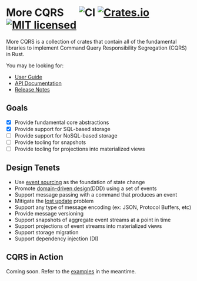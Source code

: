 # More CQRS &emsp; ![CI][ci-badge] [![Crates.io][crates-badge]][crates-url] [![MIT licensed][mit-badge]][mit-url] 

[crates-badge]: https://img.shields.io/crates/v/more-cqrs.svg
[crates-url]: https://crates.io/crates/more-cqrs
[mit-badge]: https://img.shields.io/badge/license-MIT-blueviolet.svg
[mit-url]: https://github.com/commonsensesoftware/more-rs-cqrs/blob/main/LICENSE
[ci-badge]: https://github.com/commonsensesoftware/more-rs-cqrs/actions/workflows/ci.yml/badge.svg

More CQRS is a collection of crates that contain all of the fundamental libraries to implement Command Query
Responsibility Segregation (CQRS) in Rust.

You may be looking for:

- [User Guide](https://commonsensesoftware.github.io/more-rs-cqrs)
- [API Documentation](https://docs.rs/more-cqrs)
- [Release Notes](https://github.com/commonsensesoftware/more-rs-cqrs/releases)

## Goals

- [x] Provide fundamental core abstractions
- [x] Provide support for SQL-based storage
- [ ] Provide support for NoSQL-based storage
- [ ] Provide tooling for snapshots
- [ ] Provide tooling for projections into materialized views

## Design Tenets

- Use [event sourcing](https://martinfowler.com/eaaDev/EventSourcing.html) as the foundation of state change
- Promote [domain-driven design](https://en.wikipedia.org/wiki/Domain-driven_design)(DDD) using a set of events
- Support message passing with a command that produces an event
- Mitigate the [lost update](https://en.wikipedia.org/wiki/Write%E2%80%93write_conflict) problem
- Support any type of message encoding (ex: JSON, Protocol Buffers, etc)
- Provide message versioning
- Support snapshots of aggregate event streams at a point in time
- Support projections of event streams into materialized views
- Support storage migration
- Support dependency injection (DI)

## CQRS in Action

Coming soon. Refer to the [examples](https://github.com/commonsensesoftware/more-rs-cqrs/examples) in the meantime.